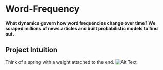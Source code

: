 # Word-Frequency
#### What dynamics govern how word frequencies change over time? We scraped millions of news articles and built probabilistic models to find out.

## Project Intuition
Think of a spring with a weight attached to the end. ![Alt Text](https://www.google.com/url?sa=i&url=https%3A%2F%2Fjangthegreat.wordpress.com%2F2017%2F09%2F29%2Fharmonic-comeback%2F&psig=AOvVaw0_1PkJmh-TSEdUlsBOAdLZ&ust=1631249103844000&source=images&cd=vfe&ved=0CAsQjRxqFwoTCKCzxM2K8fICFQAAAAAdAAAAABAO)
